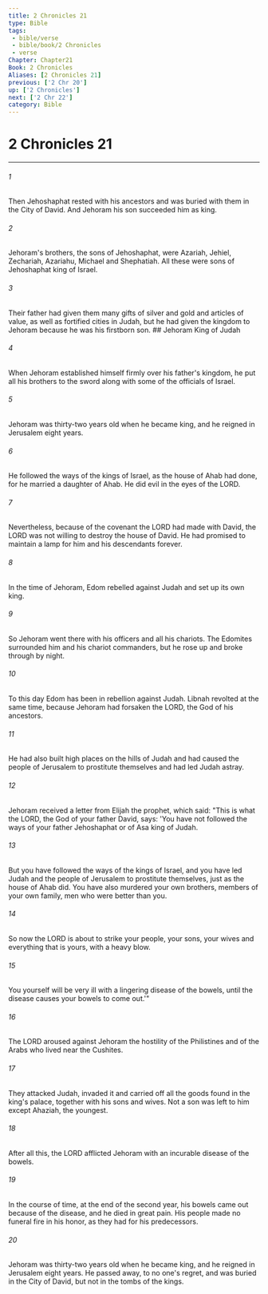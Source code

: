 ```yaml
---
title: 2 Chronicles 21
type: Bible
tags:
 - bible/verse
 - bible/book/2 Chronicles
 - verse
Chapter: Chapter21
Book: 2 Chronicles
Aliases: [2 Chronicles 21]
previous: ['2 Chr 20']
up: ['2 Chronicles']
next: ['2 Chr 22']
category: Bible
---
```

# 2 Chronicles 21

***


###### 1 
Then Jehoshaphat rested with his ancestors and was buried with them in the City of David. And Jehoram his son succeeded him as king. 

###### 2 
Jehoram's brothers, the sons of Jehoshaphat, were Azariah, Jehiel, Zechariah, Azariahu, Michael and Shephatiah. All these were sons of Jehoshaphat king of Israel. 

###### 3 
Their father had given them many gifts of silver and gold and articles of value, as well as fortified cities in Judah, but he had given the kingdom to Jehoram because he was his firstborn son. ## Jehoram King of Judah 

###### 4 
When Jehoram established himself firmly over his father's kingdom, he put all his brothers to the sword along with some of the officials of Israel. 

###### 5 
Jehoram was thirty-two years old when he became king, and he reigned in Jerusalem eight years. 

###### 6 
He followed the ways of the kings of Israel, as the house of Ahab had done, for he married a daughter of Ahab. He did evil in the eyes of the LORD. 

###### 7 
Nevertheless, because of the covenant the LORD had made with David, the LORD was not willing to destroy the house of David. He had promised to maintain a lamp for him and his descendants forever. 

###### 8 
In the time of Jehoram, Edom rebelled against Judah and set up its own king. 

###### 9 
So Jehoram went there with his officers and all his chariots. The Edomites surrounded him and his chariot commanders, but he rose up and broke through by night. 

###### 10 
To this day Edom has been in rebellion against Judah. Libnah revolted at the same time, because Jehoram had forsaken the LORD, the God of his ancestors. 

###### 11 
He had also built high places on the hills of Judah and had caused the people of Jerusalem to prostitute themselves and had led Judah astray. 

###### 12 
Jehoram received a letter from Elijah the prophet, which said: "This is what the LORD, the God of your father David, says: 'You have not followed the ways of your father Jehoshaphat or of Asa king of Judah. 

###### 13 
But you have followed the ways of the kings of Israel, and you have led Judah and the people of Jerusalem to prostitute themselves, just as the house of Ahab did. You have also murdered your own brothers, members of your own family, men who were better than you. 

###### 14 
So now the LORD is about to strike your people, your sons, your wives and everything that is yours, with a heavy blow. 

###### 15 
You yourself will be very ill with a lingering disease of the bowels, until the disease causes your bowels to come out.'" 

###### 16 
The LORD aroused against Jehoram the hostility of the Philistines and of the Arabs who lived near the Cushites. 

###### 17 
They attacked Judah, invaded it and carried off all the goods found in the king's palace, together with his sons and wives. Not a son was left to him except Ahaziah, the youngest. 

###### 18 
After all this, the LORD afflicted Jehoram with an incurable disease of the bowels. 

###### 19 
In the course of time, at the end of the second year, his bowels came out because of the disease, and he died in great pain. His people made no funeral fire in his honor, as they had for his predecessors. 

###### 20 
Jehoram was thirty-two years old when he became king, and he reigned in Jerusalem eight years. He passed away, to no one's regret, and was buried in the City of David, but not in the tombs of the kings. 
